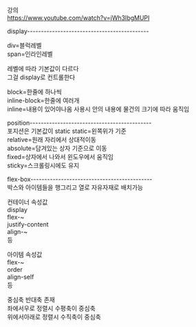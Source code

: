 강의  
https://www.youtube.com/watch?v=jWh3IbgMUPI  

display--------------------------------------------  

div=블럭레벨  
span=인라인레벨  

레벨에 따라 기본값이 다르다  
그걸 display로 컨트롤한다  

block=한줄에 하나씩  
inline-block=한줄에 여러개  
inline=내용이 있어야나옴 사용시 안의 내용에 물건의 크기에 따라 움직임  

position--------------------------------------------  
포지션은 기본값이 static
static=왼쪽위가 기준  
relative=원래 자리에서 상대적이동  
absolute=담겨있는 상자 기준으로 이동  
fixed=상자에서 나와서 윈도우에서 움직임  
sticky=스크롤링시에도 유지  

flex-box--------------------------------------------  
박스와 아이템들을 행그리고 열로 자유자재로 배치가능  

컨테이너 속성값  
display  
flex-~  
justify-content  
align-~  
등  

아이템 속성값  
flex-~  
order  
align-self  
등  

중심축 반대축  존재  
좌에서우로 정렬시 수평축이 중심축  
위에서아래로 정렬시 수직축이 중심축  


